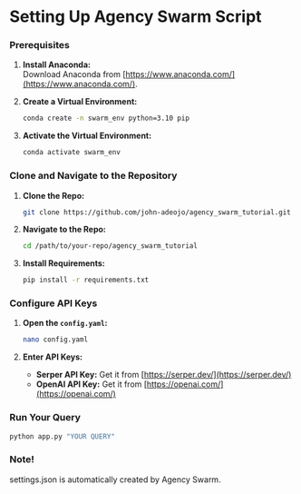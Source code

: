 
# Setting Up Agency Swarm Script

### Prerequisites
1. **Install Anaconda:**  
   Download Anaconda from [https://www.anaconda.com/](https://www.anaconda.com/).

2. **Create a Virtual Environment:**
   ```bash
   conda create -n swarm_env python=3.10 pip
   ```
   
3. **Activate the Virtual Environment:**
   ```bash
   conda activate swarm_env
   ```

### Clone and Navigate to the Repository
1. **Clone the Repo:**
   ```bash
   git clone https://github.com/john-adeojo/agency_swarm_tutorial.git
   ```

2. **Navigate to the Repo:**
   ```bash
   cd /path/to/your-repo/agency_swarm_tutorial
   ```

3. **Install Requirements:**
   ```bash
   pip install -r requirements.txt
   ```

### Configure API Keys
1. **Open the `config.yaml`:**
   ```bash
   nano config.yaml
   ```

2. **Enter API Keys:**
   - **Serper API Key:** Get it from [https://serper.dev/](https://serper.dev/)
   - **OpenAI API Key:** Get it from [https://openai.com/](https://openai.com/)

### Run Your Query
```bash
python app.py "YOUR QUERY"
```
### Note!
settings.json is automatically created by Agency Swarm.